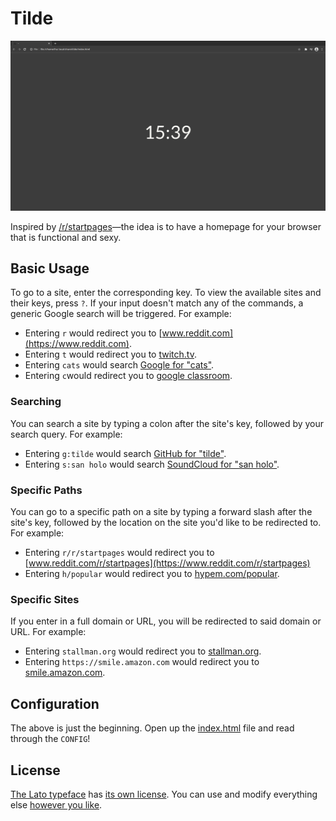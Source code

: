 # Tilde

![preview](preview.png)



Inspired by [/r/startpages](https://www.reddit.com/r/startpages)—the idea is to
have a homepage for your browser that is functional and sexy.

## Basic Usage

To go to a site, enter the corresponding key. To view the available sites and
their keys, press `?`. If your input doesn't match any of the commands, a
generic Google search will be triggered. For example:

- Entering `r` would redirect you to [www.reddit.com](https://www.reddit.com).
- Entering `t` would redirect you to [twitch.tv](https://www.twitch.tv).
- Entering `cats` would search
  [Google for "cats"](https://encrypted.google.com/search?q=cats).
- Entering `c`would redirect you to [google classroom](https://classroom.google.com/u/1/).

### Searching

You can search a site by typing a colon after the site's key, followed
by your search query. For example:

- Entering `g:tilde` would search
  [GitHub for "tilde"](https://github.com/search?q=tilde).
- Entering `s:san holo` would search
  [SoundCloud for "san holo"](https://soundcloud.com/search?q=san%20holo).

### Specific Paths

You can go to a specific path on a site by typing a forward slash after the
site's key, followed by the location on the site you'd like to be redirected to.
For example:

- Entering `r/r/startpages` would redirect you to
  [www.reddit.com/r/startpages](https://www.reddit.com/r/startpages)
- Entering `h/popular` would redirect you to
  [hypem.com/popular](http://hypem.com/popular).

### Specific Sites

If you enter in a full domain or URL, you will be redirected to said domain or
URL. For example:

- Entering `stallman.org` would redirect you to
  [stallman.org](https://stallman.org/).
- Entering `https://smile.amazon.com` would redirect you to
  [smile.amazon.com](https://smile.amazon.com/).

## Configuration

The above is just the beginning. Open up the [index.html](index.html) file and
read through the `CONFIG`!

## License

[The Lato typeface](https://www.latofonts.com/lato-free-fonts/) has
[its own license](https://github.com/cadejscroggins/tilde/blob/master/fonts/LICENSE).
You can use and modify everything else [however you like](https://github.com/cadejscroggins/tilde/blob/master/LICENSE).

